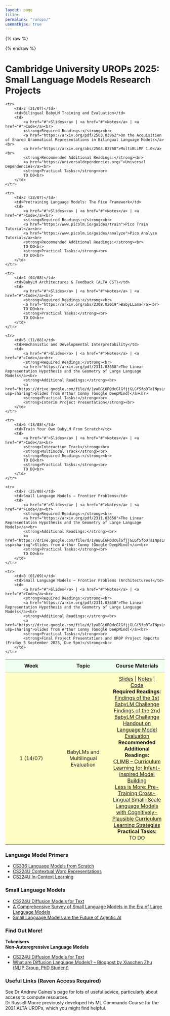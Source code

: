 ```yaml
---
layout: page
title: 
permalink: "/urops/"
usemathjax: true
---
```


{% raw %}
<style>
    table {
        width: 100%;
        border-collapse: collapse;
        table-layout: fixed;
    }
    th, td {
        padding: 10px;
        text-align: center;
        width: 25%;
        border-bottom: 1px solid #ccc;
    }
    tr:nth-child(even) {
        background-color: #FFFFC5; /* Light Yellow for even rows */
    }
    tr:nth-child(odd) {
        background-color: #F0FFF0; /* Light Green for Odd Rows */
    }
    tr:last-child td {
        border-bottom: none;
    }
</style>
{% endraw %}



<h1>Cambridge University UROPs 2025: Small Language Models Research Projects</h1>

<table>
    <tr>
        <th>Week</th>
        <th>Topic</th>
        <th>Course Materials</th>
    </tr>
    <tr>
        <td>1 (14/07)</td>
        <td>BabyLMs and Multilingual Evaluation</td>
        <td>
            <a href="#">Slides</a> | <a href="#">Notes</a> | <a href="#">Code</a><br>
            <strong>Required Readings:</strong><br>
            <a href="https://aclanthology.org/2023.conll-babylm.1.pdf">Findings of the 1st BabyLM Challenge</a><br>
            <a href="https://aclanthology.org/2023.conll-babylm.2.pdf">Findings of the 2nd BabyLM Challenge</a><br>
            <a href="https://suchirsalhan.github.io/assets/papers/L95_BLiMP.pdf">Handout on Language Model Evaluation</a><br>
            <strong>Recommended Additional Readings:</strong><br>
            <a href="https://aclanthology.org/2023.conll-babylm.10/">CLIMB – Curriculum Learning for Infant-inspired Model Building</a><br>
            <a href="https://aclanthology.org/2023.conll-babylm.11/">Less is More: Pre-Training Cross-Lingual Small-Scale Language Models with Cognitively-Plausible Curriculum Learning Strategies</a><br>
            <strong>Practical Tasks:</strong><br>
            TO DO<br>
        </td>
    </tr>

    <tr>
        <td>2 (21/07)</td>
        <td>Bilingual BabyLM Training and Evaluation</td>
        <td>
            <a href="#">Slides</a> | <a href="#">Notes</a> | <a href="#">Code</a><br>
            <strong>Required Readings:</strong><br>
            <a href="https://arxiv.org/pdf/2503.03962">On the Acquisition of Shared Grammatical Representations in Bilingual Language Models</a><br>
            <a href="https://arxiv.org/abs/2504.02768">MultiBLiMP 1.0</a><br>
            <strong>Recommended Additional Readings:</strong><br>
            <a href="https://universaldependencies.org/">Universal Dependencies</a><br>
            <strong>Practical Tasks:</strong><br>
            TO DO<br>
        </td>
    </tr>

    <tr>
        <td>3 (28/07)</td>
        <td>Pretraining Language Models: The Pico Framework</td>
        <td>
            <a href="#">Slides</a> | <a href="#">Notes</a> | <a href="#">Code</a><br>
            <strong>Required Readings:</strong><br>
            <a href="https://www.picolm.io/guides/train">Pico Train Tutorial</a><br>
            <a href="https://www.picolm.io/guides/analyze">Pico Analyze Tutorial</a><br>
            <strong>Recommended Additional Readings:</strong><br>
            TO DO<br>
            <strong>Practical Tasks:</strong><br>
            TO DO<br>
        </td>
    </tr>

    <tr>
        <td>4 (04/08)</td>
        <td>BabyLM Architectures & Feedback (ALTA CST)</td>
        <td>
            <a href="#">Slides</a> | <a href="#">Notes</a> | <a href="#">Code</a><br>
            <strong>Required Readings:</strong><br>
            <a href="https://arxiv.org/abs/2308.02019">BabyLLama</a><br>
            TO DO<br>
            <strong>Practical Tasks:</strong><br>
            TO DO<br>
        </td>
    </tr>

    <tr>
        <td>5 (11/08)</td>
        <td>Mechanistic and Developmental Interpretability</td>
        <td>
            <a href="#">Slides</a> | <a href="#">Notes</a> | <a href="#">Code</a><br>
            <strong>Required Readings:</strong><br>
            <a href="https://arxiv.org/pdf/2311.03658">The Linear Representation Hypothesis and the Geometry of Large Language Models</a><br>
            <strong>Additional Readings:</strong><br>
            <a href="https://drive.google.com/file/d/1yaBGi6RQdcGlGfjjGLGf5fo0TaINpsLm/view?usp=sharing">Slides from Arthur Conmy (Google DeepMind)</a><br>
            <strong>Practical Tasks:</strong><br>
            <strong>Interim Project Presentation</strong><br>
        </td>
    </tr>

    <tr>
        <td>6 (18/08)</td>
        <td>Train Your Own BabyLM From Scratch</td>
        <td>
            <a href="#">Slides</a> | <a href="#">Notes</a> | <a href="#">Code</a><br>
            <strong>Interaction Track</strong><br>
            <strong>Multimodal Track</strong><br>
            <strong>Required Readings:</strong><br>
            TO DO<br>
            <strong>Practical Tasks:</strong><br>
            TO DO<br>
        </td>
    </tr>

    <tr>
        <td>7 (25/08)</td>
        <td>Small Language Models – Frontier Problems</td>
        <td>
            <a href="#">Slides</a> | <a href="#">Notes</a> | <a href="#">Code</a><br>
            <strong>Required Readings:</strong><br>
            <a href="https://arxiv.org/pdf/2311.03658">The Linear Representation Hypothesis and the Geometry of Large Language Models</a><br>
            <strong>Additional Readings:</strong><br>
            <a href="https://drive.google.com/file/d/1yaBGi6RQdcGlGfjjGLGf5fo0TaINpsLm/view?usp=sharing">Slides from Arthur Conmy (Google DeepMind)</a><br>
            <strong>Practical Tasks:</strong><br>
            TO DO<br>
        </td>
    </tr>

    <tr>
        <td>8 (01/09)</td>
        <td>Small Language Models – Frontier Problems (Architectures)</td>
        <td>
            <a href="#">Slides</a> | <a href="#">Notes</a> | <a href="#">Code</a><br>
            <strong>Required Readings:</strong><br>
            <a href="https://arxiv.org/pdf/2311.03658">The Linear Representation Hypothesis and the Geometry of Large Language Models</a><br>
            <strong>Additional Readings:</strong><br>
            <a href="https://drive.google.com/file/d/1yaBGi6RQdcGlGfjjGLGf5fo0TaINpsLm/view?usp=sharing">Slides from Arthur Conmy (Google DeepMind)</a><br>
            <strong>Practical Tasks:</strong><br>
            <strong>Final Project Presentations and UROP Project Reports (Friday 5 September 2025, Due 5pm)</strong><br>
        </td>
    </tr>
</table>

<h3 class="font-weight-bold mb-4 serif-font">Language Model Primers</h3>
<ul>
    <li><a href="https://stanford-cs336.github.io/spring2025-lectures/?trace=var/traces/lecture_01.json"><u>CS336 Language Models from Scratch</u></a></li>
    <li><a href="https://web.stanford.edu/class/cs224u/slides/cs224u-contextualreps-2023-handout.pdf"><u>CS224U Contextual Word Representations</u></a></li>
    <li><a href="https://web.stanford.edu/class/cs224u/slides/cs224u-incontextlearning-2023-handout.pdf"><u>CS224U In-Context Learning</u></a></li>
</ul>

<h3 class="font-weight-bold mb-4 serif-font">Small Language Models</h3>
<ul>
    <li><a href="https://web.stanford.edu/class/cs224u/slides/lisa-224u-diffusion.pdf"><u>CS224U Diffusion Models for Text</u></a></li>
    <li><a href="https://arxiv.org/pdf/2411.03350"><u>A Comprehensive Survey of Small Language Models in the Era of Large Language Models</u></a></li>
    <li><a href="https://arxiv.org/pdf/2506.02153"><u>Small Language Models are the Future of Agentic AI</u></a></li>
</ul>

<h3 class="font-weight-bold mb-4 serif-font">Find Out More!</h3>

<strong>Tokenisers</strong><br>
<strong>Non-Autoregressive Language Models</strong>
<ul>
    <li><a href="https://web.stanford.edu/class/cs224u/slides/lisa-224u-diffusion.pdf"><u>CS224U Diffusion Models for Text</u></a></li>
    <li><a href="https://spacehunterinf.github.io/blog/2025/diffusion-language-models/"><u>What are Diffusion Language Models? – Blogpost by Xiaochen Zhu (NLIP Group, PhD Student)</u></a></li>
</ul>

<h3 class="font-weight-bold mb-4 serif-font">Useful Links (Raven Access Required)</h3>
<p>
See Dr Andrew Caines's page for lots of useful advice, particularly about access to compute resources. <br>
Dr Russell Moore previously developed his ML Commando Course for the 2021 ALTA UROPs, which you might find helpful.
</p>

